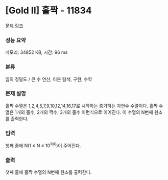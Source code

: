 # [Gold II] 홀짝 - 11834 

[문제 링크](https://www.acmicpc.net/problem/11834) 

### 성능 요약

메모리: 34852 KB, 시간: 96 ms

### 분류

임의 정밀도 / 큰 수 연산, 이분 탐색, 구현, 수학

### 문제 설명

<p>홀짝 수열은 1,2,4,5,7,9,10,12,14,16,17로 시작하는 증가하는 자연수 수열이다. 홀짝 수열은 1개의 홀수, 2개의 짝수, 3개의 홀수 이런식으로 이어진다. 이 수열의 N번째 원소를 출력한다.</p>

### 입력 

 <p>첫째 줄에 N(1 ≤ N ≤ 10<sup>100</sup>)이 주어진다.</p>

### 출력 

 <p>첫째 줄에 홀짝 수열의 N번째 원소를 출력한다.</p>

